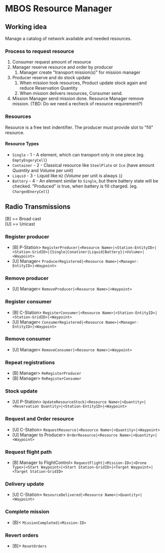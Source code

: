 # MBOS Resource Manager

## Working idea
Manage a catalog of network available and needed resources.

### Process to request resource
1. Consumer request amount of resource
1. Manager reserve resource and order by producer
   1. Manager create "transport mission(s)" for mission manager
1. Producer reserve and do stock update
   1. When mission took resources, Product update stock again and reduce Reservation Quantity
   1. When mission delivers resources, Consumer send.
1. Mission Manager send mission done. Resource Manager remove mission. (TBD: Do we need a recheck of resource requirement?)

### Resources 
Resource is a free text indentifier. The producer must provide slot to "fill" resource.

#### Resource Types
* `Single`    - 1 - A element, which can transport only in one piece (eg. `EmptyEngeryCell`)
* `Container` - 2 - Classical resource like `SteelPlate` or `Ice` (have amount *Quantity* and *Volume* per unit)
* `Liquid`    - 3 - Liquid like `H2` (*Volume* per unit is always `1`)
* `Battery`   - 4 - An element similar to `Single`, but there battery state will be checked. "Produced" is true, when battery is
                    fill charged. (eg. `ChargedEneryCell`)

## Radio Transmissions
[B] == Broad cast    
[U] == Unicast
### Register producer
* [B] P-Station> `RegisterProducer|<Resource Name>|<Station-EntityID>|<Station-GridID>|{Single|Conatiner|Liquid|Battery}|<Volume>|<Waypoint>`
* [U] Manager< `ProducerRegistered|<Resource Name>|<Manager-EntityID>|<Waypoint>`
### Remove producer
* [U] Manager< `RemoveProducer|<Resource Name>|<Waypoint>`
### Register consumer
* [B] C-Station> `RegisterConsumer|<Resource Name>|<Station-EntityID>|<Station-GridID>|<Waypoint>`
* [U] Manager< `ConsumerRegistered|<Resource Name>|<Manager-EntityID>|<Waypoint>`
### Remove consumer
* [U] Manager< `RemoveConsumer|<Resource Name>|<Waypoint>`
### Repeat registrations
* [B] Manager> `ReRegisterProducer`
* [B] Manager> `ReRegisterConsumer`
### Stock update
* [U] P-Station> `UpdateResourceStock|<Resource Name>|<Quantity>|<Reservation Quantity>|<Station-EntityID>|<Waypoint>`
### Request and Order resource
* [U] C-Station> `RequestResource|<Resource Name>|<Quantity>|<Waypoint>`
* [U] Manager to Producer> `OrderResource|<Resource Name>|<Quantity>|<Waypoint>`
### Request flight path
* [B] Manager to FlightControl> `RequestFlight|<Mission-ID>|<Drone Type>|<Start Waypoint>|<Start Station-GridID>|<Target Waypoint>|<Target Station-GridID>`
### Delivery update
* [U] C-Station> `ResourceDelivered|<Resource Name>|<Quantity>|<Waypoint>`
### Complete mission
* [B]< `MissionCompleted|<Mission-ID>`
### Revert orders
* [B]> `ResetOrders`
